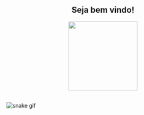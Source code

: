 
<div align="center">
<h2> Seja bem vindo!</h2>
</div>
  <div align="center">
    <img height="180em" src="https://github-readme-stats.vercel.app/api/top-langs/?username=nandaxx&layout=compact&langs_count=7&theme=dark"/>
</div>
<div align="center">
</div>
</br>

![snake gif](https://github.com/nandaxx/nandaxx/blob/output/github-contribution-grid-snake.svg)
